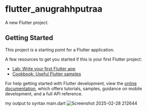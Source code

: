 # flutter_anugrahhputraa

A new Flutter project.

## Getting Started

This project is a starting point for a Flutter application.

A few resources to get you started if this is your first Flutter project:

- [Lab: Write your first Flutter app](https://docs.flutter.dev/get-started/codelab)
- [Cookbook: Useful Flutter samples](https://docs.flutter.dev/cookbook)

For help getting started with Flutter development, view the
[online documentation](https://docs.flutter.dev/), which offers tutorials,
samples, guidance on mobile development, and a full API reference.

my output to syntax main.dart
![Screenshot 2025-02-28 212644](https://github.com/user-attachments/assets/6b779982-28fd-4b68-a433-99d527c691be)
